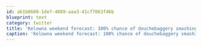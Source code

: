 ```yaml
---
id: ab1b8680-1de7-4869-aaa3-41cf7063f46b
blueprint: text
category: twitter
title: 'Kelowna weekend forecast: 100% chance of douchebaggery smashing shit before barfing on their Affliction shirts and passing out in the gutter'
caption: 'Kelowna weekend forecast: 100% chance of douchebaggery smashing shit before barfing on their Affliction shirts and passing out in the gutter'
---
```

